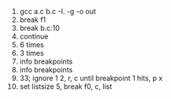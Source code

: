 1) gcc a.c b.c -I. -g -o out
2) break f1
3) break b.c:10
4) continue
5) 6 times
6) 3 times
7) info breakpoints <breakpointNumber>
8) info breakpoints
9) 33; ignore 1 2, r, c until breakpoint 1 hits, p x
10) set listsize 5, break f0, c, list